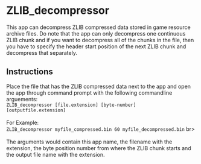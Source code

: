 # ZLIB_decompressor

This app can decompress ZLIB compressed data stored in game resource archive files. 
Do note that the app can only decompress one continuous ZLIB chunk and if you want to decompress all of the chunks in the file, then you have to specify the header start position of the next ZLIB chunk and decompress that separately.

## Instructions
Place the file that has the ZLIB compressed data next to the app and open the app through command prompt with the following commandline arguements:
<br>```ZLIB_decompressor [file.extension] [byte-number] [outputfile.extension]```
<br>
<br>For Example:
<br>```ZLIB_decompressor myfile_compressed.bin 60 myfile_decompressed.bin```
br>
<br>
<br>The arguments would contain this app name, the filename with the extension, the byte position number from where the ZLIB chunk starts and the output file name with the extension.  
